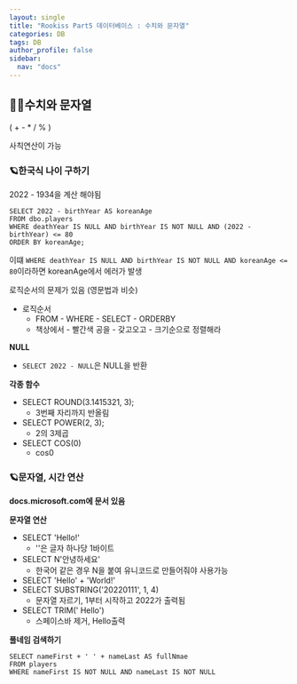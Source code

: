 ```yaml
---
layout: single
title: "Rookiss Part5 데이터베이스 : 수치와 문자열"
categories: DB
tags: DB
author_profile: false
sidebar:
  nav: "docs"
---
```



## 🙇‍♀️수치와 문자열


 ( + - * / % )
 
사칙연산이 가능


### 🪐한국식 나이 구하기


2022 - 1934을 계산 해야됨


```
SELECT 2022 - birthYear AS koreanAge
FROM dbo.players
WHERE deathYear IS NULL AND birthYear IS NOT NULL AND (2022 - birthYear) <= 80
ORDER BY koreanAge;
```


이떄
`WHERE deathYear IS NULL AND birthYear IS NOT NULL AND koreanAge <= 80`이라하면 koreanAge에서 에러가 발생

로직순서의 문제가 있음 (영문법과 비슷)

* 로직순서
  * FROM - WHERE - SELECT - ORDERBY
  * 책상에서 - 빨간색 공을 - 갖고오고 - 크기순으로 정렬해라


**NULL**


* `SELECT 2022 - NULL`은 NULL을 반환


**각종 함수**


* SELECT ROUND(3.1415321, 3);
  * 3번째 자리까지 반올림
* SELECT POWER(2, 3);
  * 2의 3제곱
* SELECT COS(0)
  * cos0


### 🪐문자열, 시간 연산



**docs.microsoft.com에 문서 있음**


**문자열 연산**

* SELECT 'Hello!'
  * ''은 글자 하나당 1바이트
* SELECT N'안녕하세요'
  * 한국어 같은 경우 N을 붙여 유니코드로 만들어줘야 사용가능
* SELECT 'Hello' + 'World!'
* SELECT SUBSTRING('20220111', 1, 4)
  * 문자열 자르기, 1부터 시작하고 2022가 출력됨
* SELECT TRIM('          Hello')
  * 스페이스바 제거, Hello출력


**풀네임 검색하기**

```
SELECT nameFirst + ' ' + nameLast AS fullNmae
FROM players
WHERE nameFirst IS NOT NULL AND nameLast IS NOT NULL
```


